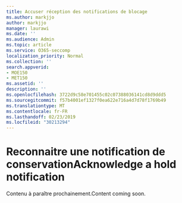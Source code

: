 ```yaml
---
title: Accuser réception des notifications de blocage
ms.author: markjjo
author: markjjo
manager: laurawi
ms.date: ''
ms.audience: Admin
ms.topic: article
ms.service: O365-seccomp
localization_priority: Normal
ms.collection: ''
search.appverid:
- MOE150
- MET150
ms.assetid: ''
description: ''
ms.openlocfilehash: 3722d9c58e701455c02c07388036141cd8d9ddd5
ms.sourcegitcommit: f57b4001ef1327f0ea622e716a4d7d78f1769b49
ms.translationtype: MT
ms.contentlocale: fr-FR
ms.lasthandoff: 02/23/2019
ms.locfileid: "30213294"
---
```

# <a name="acknowledge-a-hold-notification"></a><span data-ttu-id="86f9e-102">Reconnaitre une notification de conservation</span><span class="sxs-lookup"><span data-stu-id="86f9e-102">Acknowledge a hold notification</span></span> 

<span data-ttu-id="86f9e-103">Contenu à paraître prochainement.</span><span class="sxs-lookup"><span data-stu-id="86f9e-103">Content coming soon.</span></span>